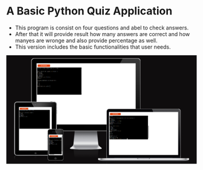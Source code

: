 #  A Basic Python Quiz Application 

* This program is consist on four  questions and abel to check answers.
* After that it will provide result how many answers are correct and how manyes are wronge and also provide percentage as well.
* This version includes the basic functionalities that user needs.
 
 ![insurting image](/assets/media/responsiv-png)